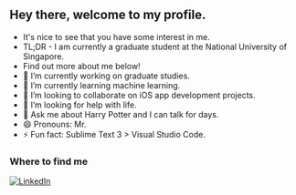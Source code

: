 ## Hey there, welcome to my profile. 
- It's nice to see that you have some interest in me. 
- TL;DR - I am currently a graduate student at the National University of Singapore. 
- Find out more about me below!
- 🔭 I’m currently working on graduate studies.
- 🌱 I’m currently learning machine learning.
- 👯 I’m looking to collaborate on iOS app development projects.
- 🤔 I’m looking for help with life.
- 💬 Ask me about Harry Potter and I can talk for days.
- 😄 Pronouns: Mr.
- ⚡ Fun fact: Sublime Text 3 > Visual Studio Code.

### Where to find me
[![LinkedIn](https://img.shields.io/badge/LINKEDIN-0072b1?&style=for-the-badge&logo=linkedin)](www.linkedin.com/in/rajdeephu)
